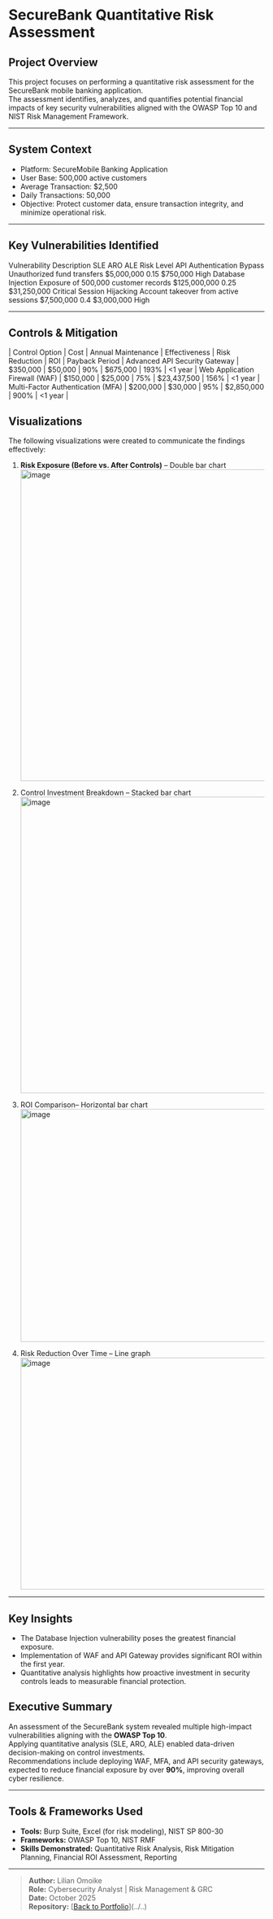 # SecureBank Quantitative Risk Assessment

## Project Overview
This project focuses on performing a quantitative risk assessment for the SecureBank mobile banking application.  
The assessment identifies, analyzes, and quantifies potential financial impacts of key security vulnerabilities aligned with the OWASP Top 10 and NIST Risk Management Framework.

---

##  System Context
- Platform: SecureMobile Banking Application  
- User Base: 500,000 active customers  
- Average Transaction: $2,500  
- Daily Transactions: 50,000  
- Objective: Protect customer data, ensure transaction integrity, and minimize operational risk.

---

##  Key Vulnerabilities Identified
Vulnerability	Description	SLE	ARO	ALE	Risk Level
API Authentication Bypass	Unauthorized fund transfers 	$5,000,000 	0.15	$750,000 	High
Database Injection	Exposure of 500,000 customer records	$125,000,000 	0.25	$31,250,000 	Critical
Session Hijacking	Account takeover from active sessions 	$7,500,000 	0.4	$3,000,000 	High

---

## Controls & Mitigation
| Control Option | Cost | Annual Maintenance | Effectiveness | Risk Reduction | ROI | Payback Period |
Advanced API Security Gateway | $350,000 | $50,000 | 90% | $675,000 | 193% | <1 year |
Web Application Firewall (WAF) | $150,000 | $25,000 | 75% | $23,437,500 | 156% | <1 year |
Multi-Factor Authentication (MFA) | $200,000 | $30,000 | 95% | $2,850,000 | 900% | <1 year |

## Visualizations
The following visualizations were created to communicate the findings effectively:
1. **Risk Exposure (Before vs. After Controls)** – Double bar chart <img width="975" height="613" alt="image" src="https://github.com/user-attachments/assets/bdee38e5-abbf-43e4-8849-9bdbbe6ed284" />


2. Control Investment Breakdown – Stacked bar chart <img width="974" height="583" alt="image" src="https://github.com/user-attachments/assets/80f069db-c03f-4810-a4ed-58dbe155ca87" />

 
3. ROI Comparison– Horizontal bar chart  <img width="763" height="458" alt="image" src="https://github.com/user-attachments/assets/b19dab75-50e4-467e-8da7-7a55f4275704" />

4. Risk Reduction Over Time – Line graph  <img width="881" height="456" alt="image" src="https://github.com/user-attachments/assets/522ac248-466e-42bd-acfc-db867b9d481b" />

  
---

## Key Insights
- The Database Injection vulnerability poses the greatest financial exposure.
- Implementation of WAF and API Gateway provides significant ROI within the first year.
- Quantitative analysis highlights how proactive investment in security controls leads to measurable financial protection.

##  Executive Summary
An assessment of the SecureBank system revealed multiple high-impact vulnerabilities aligning with the **OWASP Top 10**.  
Applying quantitative analysis (SLE, ARO, ALE) enabled data-driven decision-making on control investments.  
Recommendations include deploying WAF, MFA, and API security gateways, expected to reduce financial exposure by over **90%**, improving overall cyber resilience.

---

##  Tools & Frameworks Used
- **Tools:** Burp Suite, Excel (for risk modeling), NIST SP 800-30
- **Frameworks:** OWASP Top 10, NIST RMF
- **Skills Demonstrated:** Quantitative Risk Analysis, Risk Mitigation Planning, Financial ROI Assessment, Reporting

---

> **Author:** Lilian Omoike  
> **Role:** Cybersecurity Analyst | Risk Management & GRC  
> **Date:** October 2025  
> **Repository:** [[Back to Portfolio](https://github.com/Omoike-lilian/lilian-omoike-cybersecurity-portfolio/tree/main)](../..)
